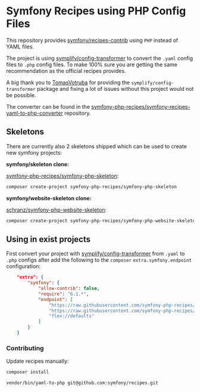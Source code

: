 # Symfony Recipes using PHP Config Files

This repository provides [symfony/recipes-contrib](https://github.com/symfony/recipes-contrib)
using `PHP` instead of YAML files.

The project is using [symplify/config-transformer](https://github.com/symplify/config-transformer)
to convert the `.yaml` config files to `.php` config files. To make 100%
sure you are getting the same recommendation as the official recipes provides.

A big thank you to [TomasVotruba](https://github.com/TomasVotruba) for providing the `symplify/config-transformer`
package and fixing a lot of issues without this project would not be possible.

The converter can be found in the [symfony-php-recipes/symfony-recipes-yaml-to-php-converter](https://github.com/symfony-php-recipes/symfony-recipes-yaml-to-php-converter)
repository.

## Skeletons

There are currently also 2 skeletons shipped which can be used to create new symfony projects:

**symfony/skeleton clone:**

[symfony-php-recipes/symfony-php-skeleton](https://github.com/symfony-php-recipes/symfony-php-skeleton):

```bash
composer create-project symfony-php-recipes/symfony-php-skeleton
```

**symfony/website-skeleton clone:**

[schranz/symfony-php-website-skeleton](https://github.com/symfony-php-recipes/symfony-php-website-skeleton):

```bash
composer create-project symfony-php-recipes/symfony-php-website-skeleton
```

## Using in exist projects

First convert your project with [symplify/config-transformer](https://github.com/symplify/config-transformer) from `.yaml` to `.php` configs
after add the following to the `composer` `extra.symfony.endpoint` configuration: 

```json
    "extra": {
        "symfony": {
            "allow-contrib": false,
            "require": "6.1.*",
            "endpoint": [
                "https://raw.githubusercontent.com/symfony-php-recipes/symfony-recipes-php/flex/main/index.json",
                "https://raw.githubusercontent.com/symfony-php-recipes/symfony-recipes-php-contrib/flex/main/index.json",
                "flex://defaults"
            ]
        }
    }
```

### Contributing

Update recipes manually:

```bash
composer install

vendor/bin/yaml-to-php git@github.com:symfony/recipes.git
```
